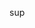 sup

<!---
x3bla/x3bla is a ✨ special ✨ repository because its `README.md` (this file) appears on your GitHub profile.
You can click the Preview link to take a look at your changes.
--->
